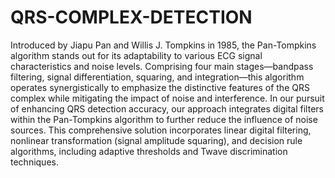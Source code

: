# QRS-COMPLEX-DETECTION
Introduced by Jiapu Pan and Willis J. Tompkins in 1985, the Pan-Tompkins algorithm stands out for its adaptability to various ECG signal characteristics and noise levels. Comprising four main stages—bandpass filtering, signal differentiation, squaring, and integration—this algorithm operates synergistically to emphasize the distinctive features of the QRS complex while mitigating the impact of noise and 
interference. 
In our pursuit of enhancing QRS detection accuracy, our approach integrates digital filters within the Pan-Tompkins algorithm to further reduce the influence of noise sources. This comprehensive solution incorporates linear digital filtering, nonlinear transformation (signal amplitude squaring), and decision rule algorithms, including adaptive thresholds and Twave discrimination techniques. 
